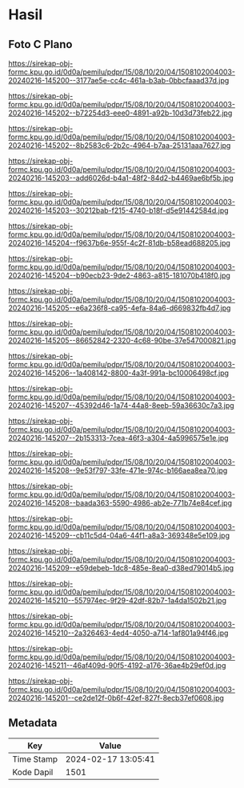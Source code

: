 # Hasil

## Foto C Plano

https://sirekap-obj-formc.kpu.go.id/0d0a/pemilu/pdpr/15/08/10/20/04/1508102004003-20240216-145200--3177ae5e-cc4c-461a-b3ab-0bbcfaaad37d.jpg

https://sirekap-obj-formc.kpu.go.id/0d0a/pemilu/pdpr/15/08/10/20/04/1508102004003-20240216-145202--b72254d3-eee0-4891-a92b-10d3d73feb22.jpg

https://sirekap-obj-formc.kpu.go.id/0d0a/pemilu/pdpr/15/08/10/20/04/1508102004003-20240216-145202--8b2583c6-2b2c-4964-b7aa-25131aaa7627.jpg

https://sirekap-obj-formc.kpu.go.id/0d0a/pemilu/pdpr/15/08/10/20/04/1508102004003-20240216-145203--add6026d-b4a1-48f2-84d2-b4469ae6bf5b.jpg

https://sirekap-obj-formc.kpu.go.id/0d0a/pemilu/pdpr/15/08/10/20/04/1508102004003-20240216-145203--30212bab-f215-4740-b18f-d5e91442584d.jpg

https://sirekap-obj-formc.kpu.go.id/0d0a/pemilu/pdpr/15/08/10/20/04/1508102004003-20240216-145204--f9637b6e-955f-4c2f-81db-b58ead688205.jpg

https://sirekap-obj-formc.kpu.go.id/0d0a/pemilu/pdpr/15/08/10/20/04/1508102004003-20240216-145204--b90ecb23-9de2-4863-a815-181070b418f0.jpg

https://sirekap-obj-formc.kpu.go.id/0d0a/pemilu/pdpr/15/08/10/20/04/1508102004003-20240216-145205--e6a236f8-ca95-4efa-84a6-d669832fb4d7.jpg

https://sirekap-obj-formc.kpu.go.id/0d0a/pemilu/pdpr/15/08/10/20/04/1508102004003-20240216-145205--86652842-2320-4c68-90be-37e547000821.jpg

https://sirekap-obj-formc.kpu.go.id/0d0a/pemilu/pdpr/15/08/10/20/04/1508102004003-20240216-145206--1a408142-8800-4a3f-991a-bc10006498cf.jpg

https://sirekap-obj-formc.kpu.go.id/0d0a/pemilu/pdpr/15/08/10/20/04/1508102004003-20240216-145207--45392d46-1a74-44a8-8eeb-59a36630c7a3.jpg

https://sirekap-obj-formc.kpu.go.id/0d0a/pemilu/pdpr/15/08/10/20/04/1508102004003-20240216-145207--2b153313-7cea-46f3-a304-4a5996575e1e.jpg

https://sirekap-obj-formc.kpu.go.id/0d0a/pemilu/pdpr/15/08/10/20/04/1508102004003-20240216-145208--9e53f797-33fe-471e-974c-b166aea8ea70.jpg

https://sirekap-obj-formc.kpu.go.id/0d0a/pemilu/pdpr/15/08/10/20/04/1508102004003-20240216-145208--baada363-5590-4986-ab2e-771b74e84cef.jpg

https://sirekap-obj-formc.kpu.go.id/0d0a/pemilu/pdpr/15/08/10/20/04/1508102004003-20240216-145209--cb11c5d4-04a6-44f1-a8a3-369348e5e109.jpg

https://sirekap-obj-formc.kpu.go.id/0d0a/pemilu/pdpr/15/08/10/20/04/1508102004003-20240216-145209--e59debeb-1dc8-485e-8ea0-d38ed79014b5.jpg

https://sirekap-obj-formc.kpu.go.id/0d0a/pemilu/pdpr/15/08/10/20/04/1508102004003-20240216-145210--557974ec-9f29-42df-82b7-1a4da1502b21.jpg

https://sirekap-obj-formc.kpu.go.id/0d0a/pemilu/pdpr/15/08/10/20/04/1508102004003-20240216-145210--2a326463-4ed4-4050-a714-1af801a94f46.jpg

https://sirekap-obj-formc.kpu.go.id/0d0a/pemilu/pdpr/15/08/10/20/04/1508102004003-20240216-145211--46af409d-90f5-4192-a176-36ae4b29ef0d.jpg

https://sirekap-obj-formc.kpu.go.id/0d0a/pemilu/pdpr/15/08/10/20/04/1508102004003-20240216-145201--ce2de12f-0b6f-42ef-827f-8ecb37ef0608.jpg


## Metadata

| Key        | Value               |
| ---------- | ------------------- |
| Time Stamp | 2024-02-17 13:05:41 |
| Kode Dapil | 1501                |




